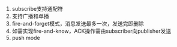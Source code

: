 1. subscribe支持通配符
2. 支持广播和单播
3. fire-and-forget模式，消息发送最多一次，发送完即删除
4. 如需实现fire-and-know，ACK操作需由subscriber向publisher发送
5. push mode
